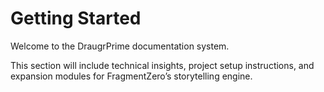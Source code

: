 # Getting Started

Welcome to the DraugrPrime documentation system.

This section will include technical insights, project setup instructions, and expansion modules for FragmentZero’s storytelling engine.

